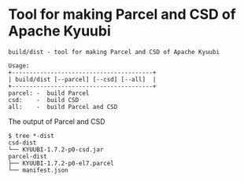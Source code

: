 Tool for making Parcel and CSD of Apache Kyuubi
===

```
build/dist - tool for making Parcel and CSD of Apache Kyuubi

Usage:
+----------------------------------------+
| build/dist [--parcel] [--csd] [--all]  |
+----------------------------------------+
parcel: -  build Parcel
csd:    -  build CSD
all:    -  build Parcel and CSD
```

The output of Parcel and CSD
```
$ tree *-dist
csd-dist
└── KYUUBI-1.7.2-p0-csd.jar
parcel-dist
├── KYUUBI-1.7.2-p0-el7.parcel
└── manifest.json
```
